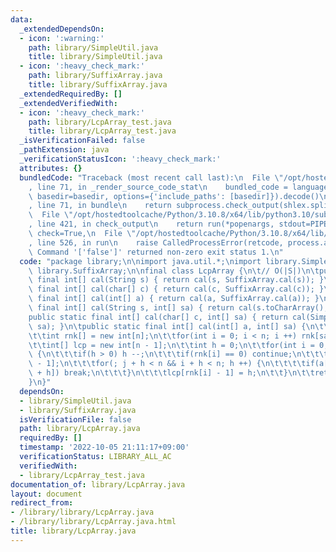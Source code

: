```yaml
---
data:
  _extendedDependsOn:
  - icon: ':warning:'
    path: library/SimpleUtil.java
    title: library/SimpleUtil.java
  - icon: ':heavy_check_mark:'
    path: library/SuffixArray.java
    title: library/SuffixArray.java
  _extendedRequiredBy: []
  _extendedVerifiedWith:
  - icon: ':heavy_check_mark:'
    path: library/LcpArray_test.java
    title: library/LcpArray_test.java
  _isVerificationFailed: false
  _pathExtension: java
  _verificationStatusIcon: ':heavy_check_mark:'
  attributes: {}
  bundledCode: "Traceback (most recent call last):\n  File \"/opt/hostedtoolcache/Python/3.10.8/x64/lib/python3.10/site-packages/onlinejudge_verify/documentation/build.py\"\
    , line 71, in _render_source_code_stat\n    bundled_code = language.bundle(stat.path,\
    \ basedir=basedir, options={'include_paths': [basedir]}).decode()\n  File \"/opt/hostedtoolcache/Python/3.10.8/x64/lib/python3.10/site-packages/onlinejudge_verify/languages/user_defined.py\"\
    , line 71, in bundle\n    return subprocess.check_output(shlex.split(command))\n\
    \  File \"/opt/hostedtoolcache/Python/3.10.8/x64/lib/python3.10/subprocess.py\"\
    , line 421, in check_output\n    return run(*popenargs, stdout=PIPE, timeout=timeout,\
    \ check=True,\n  File \"/opt/hostedtoolcache/Python/3.10.8/x64/lib/python3.10/subprocess.py\"\
    , line 526, in run\n    raise CalledProcessError(retcode, process.args,\nsubprocess.CalledProcessError:\
    \ Command '['false']' returned non-zero exit status 1.\n"
  code: "package library;\n\nimport java.util.*;\nimport library.SimpleUtil;\nimport\
    \ library.SuffixArray;\n\nfinal class LcpArray {\n\t// O(|S|)\n\tpublic static\
    \ final int[] cal(String s) { return cal(s, SuffixArray.cal(s)); }\n\tpublic static\
    \ final int[] cal(char[] c) { return cal(c, SuffixArray.cal(c)); }\n\tpublic static\
    \ final int[] cal(int[] a) { return cal(a, SuffixArray.cal(a)); }\n\tpublic static\
    \ final int[] cal(String s, int[] sa) { return cal(s.toCharArray(), sa); }\n\t\
    public static final int[] cal(char[] c, int[] sa) { return cal(SimpleUtil.charToInt(c),\
    \ sa); }\n\tpublic static final int[] cal(int[] a, int[] sa) {\n\t\tint n = a.length;\n\
    \t\tint rnk[] = new int[n];\n\t\tfor(int i = 0; i < n; i ++) rnk[sa[i]] = i;\n\
    \t\tint[] lcp = new int[n - 1];\n\t\tint h = 0;\n\t\tfor(int i = 0; i < n; i ++)\
    \ {\n\t\t\tif(h > 0) h --;\n\t\t\tif(rnk[i] == 0) continue;\n\t\t\tint j = sa[rnk[i]\
    \ - 1];\n\t\t\tfor(; j + h < n && i + h < n; h ++) {\n\t\t\t\tif(a[j + h] != a[i\
    \ + h]) break;\n\t\t\t}\n\t\t\tlcp[rnk[i] - 1] = h;\n\t\t}\n\t\treturn lcp;\n\t\
    }\n}"
  dependsOn:
  - library/SimpleUtil.java
  - library/SuffixArray.java
  isVerificationFile: false
  path: library/LcpArray.java
  requiredBy: []
  timestamp: '2022-10-05 21:11:17+09:00'
  verificationStatus: LIBRARY_ALL_AC
  verifiedWith:
  - library/LcpArray_test.java
documentation_of: library/LcpArray.java
layout: document
redirect_from:
- /library/library/LcpArray.java
- /library/library/LcpArray.java.html
title: library/LcpArray.java
---
```

